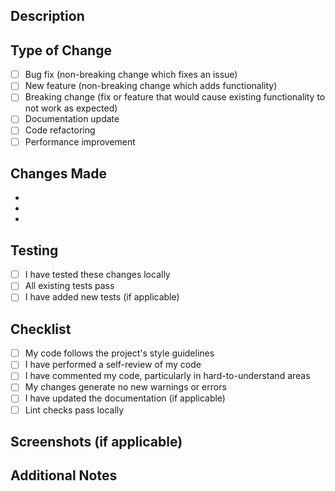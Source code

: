 ## Description
<!-- Provide a brief description of the changes in this PR -->

## Type of Change
<!-- Mark the relevant option with an "x" -->

- [ ] Bug fix (non-breaking change which fixes an issue)
- [ ] New feature (non-breaking change which adds functionality)
- [ ] Breaking change (fix or feature that would cause existing functionality to not work as expected)
- [ ] Documentation update
- [ ] Code refactoring
- [ ] Performance improvement

## Changes Made
<!-- List the main changes made in this PR -->

- 
- 
- 

## Testing
<!-- Describe the tests you ran and how to reproduce them -->

- [ ] I have tested these changes locally
- [ ] All existing tests pass
- [ ] I have added new tests (if applicable)

## Checklist
<!-- Mark completed items with an "x" -->

- [ ] My code follows the project's style guidelines
- [ ] I have performed a self-review of my code
- [ ] I have commented my code, particularly in hard-to-understand areas
- [ ] My changes generate no new warnings or errors
- [ ] I have updated the documentation (if applicable)
- [ ] Lint checks pass locally

## Screenshots (if applicable)
<!-- Add screenshots to help explain your changes -->

## Additional Notes
<!-- Any additional information or context about the PR -->

